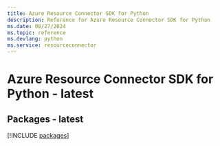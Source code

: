 ```yaml
---
title: Azure Resource Connector SDK for Python
description: Reference for Azure Resource Connector SDK for Python
ms.date: 08/27/2024
ms.topic: reference
ms.devlang: python
ms.service: resourceconnector
---
```

# Azure Resource Connector SDK for Python - latest
## Packages - latest
[!INCLUDE [packages](resource-connector-index.md)]